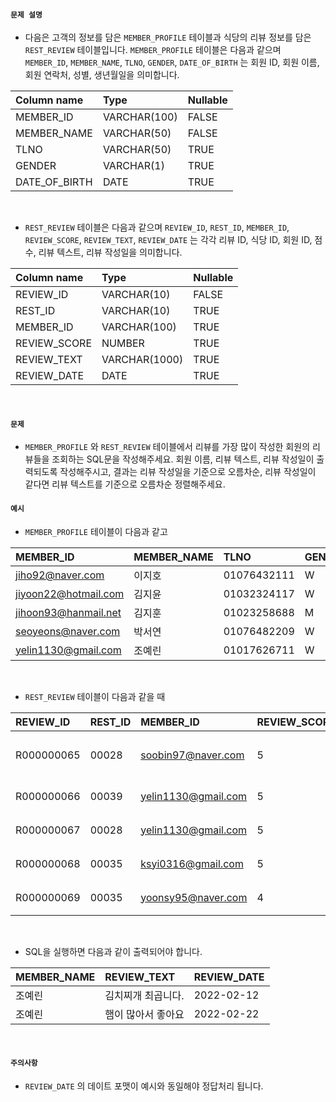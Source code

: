 #### `문제 설명`

- 다음은 고객의 정보를 담은 `MEMBER_PROFILE` 테이블과 식당의 리뷰 정보를 담은 `REST_REVIEW` 테이블입니다. `MEMBER_PROFILE` 테이블은 다음과 같으며 `MEMBER_ID`, `MEMBER_NAME`, `TLNO`, `GENDER`, `DATE_OF_BIRTH` 는 회원 ID, 회원 이름, 회원 연락처, 성별, 생년월일을 의미합니다.

|Column name|Type|Nullable|
|:--|:--|:--|
|MEMBER_ID|VARCHAR(100)|FALSE|
|MEMBER_NAME|VARCHAR(50)|FALSE|
|TLNO|VARCHAR(50)|TRUE|
|GENDER|VARCHAR(1)|TRUE|
|DATE_OF_BIRTH|DATE|TRUE|
<br>

- `REST_REVIEW` 테이블은 다음과 같으며 `REVIEW_ID`, `REST_ID`, `MEMBER_ID`, `REVIEW_SCORE`, `REVIEW_TEXT`, `REVIEW_DATE` 는 각각 리뷰 ID, 식당 ID, 회원 ID, 점수, 리뷰 텍스트, 리뷰 작성일을 의미합니다.

|Column name|Type|Nullable|
|:--|:--|:--|
|REVIEW_ID|VARCHAR(10)|FALSE|
|REST_ID|VARCHAR(10)|TRUE|
|MEMBER_ID|VARCHAR(100)|TRUE|
|REVIEW_SCORE|NUMBER|TRUE|
|REVIEW_TEXT|VARCHAR(1000)|TRUE|
|REVIEW_DATE|DATE|TRUE|
<br>

#### `문제`

- `MEMBER_PROFILE` 와 `REST_REVIEW` 테이블에서 리뷰를 가장 많이 작성한 회원의 리뷰들을 조회하는 SQL문을 작성해주세요. 회원 이름, 리뷰 텍스트, 리뷰 작성일이 출력되도록 작성해주시고, 결과는 리뷰 작성일을 기준으로 오름차순, 리뷰 작성일이 같다면 리뷰 텍스트를 기준으로 오름차순 정렬해주세요.

#### `예시`

- `MEMBER_PROFILE` 테이블이 다음과 같고

|MEMBER_ID|MEMBER_NAME|TLNO|GENDER|DATE_OF_BIRTH|
|:--|:--|:--|:--|:--|
|jiho92@naver.com|이지호|01076432111|W|1992-02-12|
|jiyoon22@hotmail.com|김지윤|01032324117|W|1992-02-22|
|jihoon93@hanmail.net|김지훈|01023258688|M|1993-02-23|
|seoyeons@naver.com|박서연|01076482209|W|1993-03-16|
|yelin1130@gmail.com|조예린|01017626711|W|1990-11-30|
<br>

- `REST_REVIEW` 테이블이 다음과 같을 때

|REVIEW_ID|REST_ID|MEMBER_ID|REVIEW_SCORE|REVIEW_TEXT|REVIEW_DATE|
|:--|:--|:--|:--|:--|:--|
|R000000065|00028|soobin97@naver.com|5|부찌 국물에서 샤브샤브 맛이나고 깔끔|2022-04-12|
|R000000066|00039|yelin1130@gmail.com|5|김치찌개 최곱니다.|2022-02-12|
|R000000067|00028|yelin1130@gmail.com|5|햄이 많아서 좋아요|2022-02-22|
|R000000068|00035|ksyi0316@gmail.com|5|숙성회가 끝내줍니다.|2022-02-15|
|R000000069|00035|yoonsy95@naver.com|4|비린내가 전혀없어요.|2022-04-16|
<br>

- SQL을 실행하면 다음과 같이 출력되어야 합니다.

|MEMBER_NAME|REVIEW_TEXT|REVIEW_DATE|
|:--|:--|:--|
|조예린|김치찌개 최곱니다.|2022-02-12|
|조예린|햄이 많아서 좋아요|2022-02-22|
<br>

#### `주의사항`

- `REVIEW_DATE` 의 데이트 포맷이 예시와 동일해야 정답처리 됩니다.